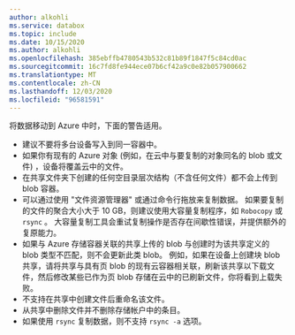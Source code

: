 ```yaml
---
author: alkohli
ms.service: databox
ms.topic: include
ms.date: 10/15/2020
ms.author: alkohli
ms.openlocfilehash: 385ebffb4780543b532c81b89f1847f5c84cd0ac
ms.sourcegitcommit: 16c7fd8fe944ece07b6cf42a9c0e82b057900662
ms.translationtype: MT
ms.contentlocale: zh-CN
ms.lasthandoff: 12/03/2020
ms.locfileid: "96581591"
---
```

将数据移动到 Azure 中时，下面的警告适用。

- 建议不要将多台设备写入到同一容器中。
- 如果你有现有的 Azure 对象 (例如，在云中与要复制的对象同名的 blob 或文件) ，设备将覆盖云中的文件。
- 在共享文件夹下创建的任何空目录层次结构（不含任何文件）都不会上传到 blob 容器。
- 可以通过使用 "文件资源管理器" 或通过命令行拖放来复制数据。 如果要复制的文件的聚合大小大于 10 GB，则建议使用大容量复制程序，如 `Robocopy` 或 `rsync` 。 大容量复制工具会重试复制操作是否存在间歇性错误，并提供额外的复原能力。
- 如果与 Azure 存储容器关联的共享上传的 blob 与创建时为该共享定义的 blob 类型不匹配，则不会更新此类 blob。 例如，如果在设备上创建块 blob 共享，请将共享与具有页 blob 的现有云容器相关联，刷新该共享以下载文件，然后修改某些已作为页 blob 存储在云中的已刷新文件，你将看到上载失败。
- 不支持在共享中创建文件后重命名该文件。
- 从共享中删除文件并不删除存储帐户中的条目。
- 如果使用 `rsync` 复制数据，则不支持 `rsync -a` 选项。